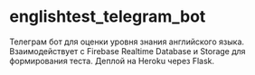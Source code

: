 # englishtest_telegram_bot

Телеграм бот для оценки уровня знания английского языка. Взаимодействует с Firebase Realtime Database и Storage для формирования теста. Деплой на Heroku через Flask.

